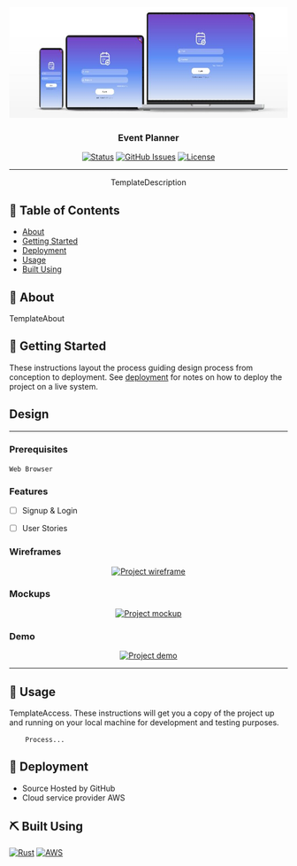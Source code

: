 <p align="center">
    <a href="" rel="noopener">
    <img width=600px height=200px src="assets/images/mockup.jpg" alt="Project Logo"></a>
</p>

<h3 align="center">Event Planner</h3>

<div align="center">

  [![Status](https://img.shields.io/badge/status-active-success.svg?style=for-the-badge)](https://github.com/courierofcode/EventPlanner/)
  [![GitHub Issues](https://img.shields.io/github/issues/courierofcode/EventPlanner.svg?style=for-the-badge)](https://github.com/courierofcode/EventPlanner/issues)
  [![License](https://img.shields.io/badge/license-MIT-blue.svg?style=for-the-badge)](https://github.com/courierofcode/EventPlanner/blob/main/LICENSE)

</div>

---

<p align="center"> TemplateDescription
    <br> 
</p>

## 📝 Table of Contents
- [About](#about)
- [Getting Started](#getting_started)
- [Deployment](#deployment)
- [Usage](#usage)
- [Built Using](#built_using)

## 🧐 About <a name = "about"></a>
TemplateAbout

## 🏁 Getting Started <a name = "getting_started"></a>
These instructions layout the process guiding design process from conception to deployment. See [deployment](#deployment) for notes on how to deploy the project on a live system.
## Design
---
### Prerequisites
```
Web Browser
```

### Features
- [ ] Signup & Login
- [ ] User Stories


### Wireframes
<p align="center">
    <a href="" rel="noopener">
    <img width=200px height=200px src="" alt="Project wireframe"></a>
</p>

### Mockups
<p align="center">
    <a href="" rel="noopener">
    <img width=200px height=200px src="" alt="Project mockup"></a>
</p>

### Demo
<p align="center">
    <a href="" rel="noopener">
    <img width=200px height=200px src="" alt="Project demo"></a>
</p>

---
## 🎈 Usage <a name="usage"></a>
TemplateAccess. These instructions will get you a copy of the project up and running on your local machine for development and testing purposes.

```
    Process...
```
## 🚀 Deployment <a name = "deployment"></a>
- Source Hosted by GitHub
- Cloud service provider AWS


## ⛏️ Built Using <a name = "built_using"></a>
[<img src="https://upload.wikimedia.org/wikipedia/commons/d/d5/Rust_programming_language_black_logo.svg" width=30 height=30 alt="Rust">](https://www.rust-lang.org/)
[<img src="https://upload.wikimedia.org/wikipedia/commons/9/93/Amazon_Web_Services_Logo.svg" width=30 height=30 alt="AWS">](https://aws.amazon.com/)
  
